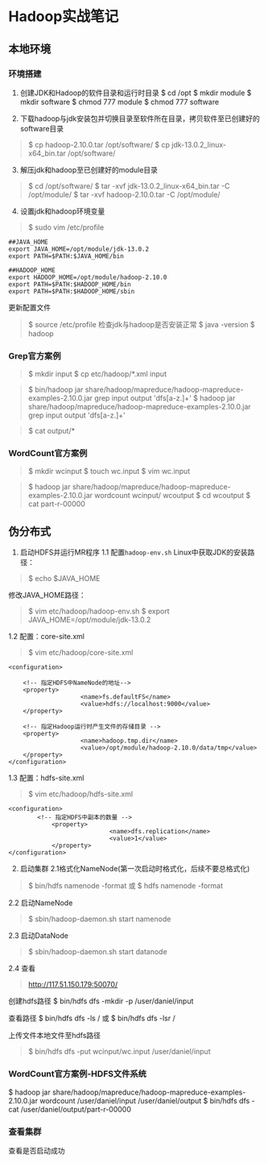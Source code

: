 # Hadoop实战笔记
## 本地环境
### 环境搭建
1. 创建JDK和Hadoop的软件目录和运行时目录
$ cd /opt
$ mkdir module
$ mkdir software
$ chmod 777 module
$ chmod 777 software

2. 下载hadoop与jdk安装包并切换目录至软件所在目录，拷贝软件至已创建好的software目录
> $ cp hadoop-2.10.0.tar /opt/software/
> $ cp jdk-13.0.2_linux-x64_bin.tar /opt/software/

3. 解压jdk和hadoop至已创建好的module目录
> $ cd /opt/software/
> $ tar -xvf jdk-13.0.2_linux-x64_bin.tar -C /opt/module/
> $ tar -xvf hadoop-2.10.0.tar -C /opt/module/

4. 设置jdk和hadoop环境变量
>$ sudo vim /etc/profile

```
##JAVA_HOME
export JAVA_HOME=/opt/module/jdk-13.0.2
export PATH=$PATH:$JAVA_HOME/bin

##HADOOP_HOME
export HADOOP_HOME=/opt/module/hadoop-2.10.0
export PATH=$PATH:$HADOOP_HOME/bin
export PATH=$PATH:$HADOOP_HOME/sbin
```
更新配置文件
> $ source /etc/profile
检查jdk与hadoop是否安装正常
>$ java -version
>$ hadoop

### Grep官方案例
> $ mkdir input
> $ cp etc/hadoop/*.xml input

> $ bin/hadoop jar share/hadoop/mapreduce/hadoop-mapreduce-examples-2.10.0.jar grep input output 'dfs[a-z.]+'
> $ hadoop jar share/hadoop/mapreduce/hadoop-mapreduce-examples-2.10.0.jar grep input output 'dfs[a-z.]+'

> $ cat output/*

### WordCount官方案例

> $ mkdir wcinput
> $ touch wc.input
> $ vim wc.input

> $ hadoop jar share/hadoop/mapreduce/hadoop-mapreduce-examples-2.10.0.jar wordcount wcinput/ wcoutput
> $ cd wcoutput
> $ cat part-r-00000


## 伪分布式

1. 启动HDFS并运行MR程序
1.1 配置`hadoop-env.sh`
Linux中获取JDK的安装路径：
> $ echo $JAVA_HOME
	
修改JAVA_HOME路径：
> $ vim etc/hadoop/hadoop-env.sh
> $ export JAVA_HOME=/opt/module/jdk-13.0.2

1.2 配置：core-site.xml
> $ vim etc/hadoop/core-site.xml
```
<configuration>

    <!-- 指定HDFS中NameNode的地址-->
    <property>
                    <name>fs.defaultFS</name>
                    <value>hdfs://localhost:9000</value>
    </property>
    
    <!-- 指定Hadoop运行时产生文件的存储目录 -->
    <property>
                    <name>hadoop.tmp.dir</name>
                    <value>/opt/module/hadoop-2.10.0/data/tmp</value>
    </property>
</configuration>
```

1.3 配置：hdfs-site.xml
> $ vim etc/hadoop/hdfs-site.xml

```
<configuration>
	    <!-- 指定HDFS中副本的数量 -->
            <property>
                            <name>dfs.replication</name>
                            <value>1</value>
            </property>
</configuration>
```

2. 启动集群
2.1格式化NameNode(第一次启动时格式化，后续不要总格式化)
> $ bin/hdfs namenode -format
或
>$ hdfs namenode -format

2.2 启动NameNode
> $ sbin/hadoop-daemon.sh start namenode

2.3 启动DataNode
> $ sbin/hadoop-daemon.sh start datanode

2.4 查看
> http://117.51.150.179:50070/

创建hdfs路径
$ bin/hdfs dfs -mkdir -p /user/daniel/input

查看路径
$ bin/hdfs dfs -ls /
或
$ bin/hdfs dfs -lsr /

上传文件本地文件至hdfs路径
> $ bin/hdfs dfs -put wcinput/wc.input /user/daniel/input

### WordCount官方案例-HDFS文件系统
$ hadoop jar share/hadoop/mapreduce/hadoop-mapreduce-examples-2.10.0.jar wordcount /user/daniel/input /user/daniel/output
$ bin/hdfs dfs -cat /user/daniel/output/part-r-00000

### 查看集群
查看是否启动成功




